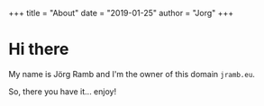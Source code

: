 +++
title = "About"
date = "2019-01-25"
author = "Jorg"
+++

# Hi there

My name is Jörg Ramb and I'm the owner of this domain `jramb.eu`.


<!-- The theme includes: -->

<!-- - **5 duotone themes**, depending on your preferences (orange, red, blue, green, pink) -->
<!-- - [**Fira Code**](https://github.com/tonsky/FiraCode) as default monospaced font. It's gorgeous! -->
<!-- - **really nice, custom duotone** syntax highlighting based on [**PrismJS**](https://prismjs.com) -->
<!-- - mobile friendly layout -->

So, there you have it... enjoy!

